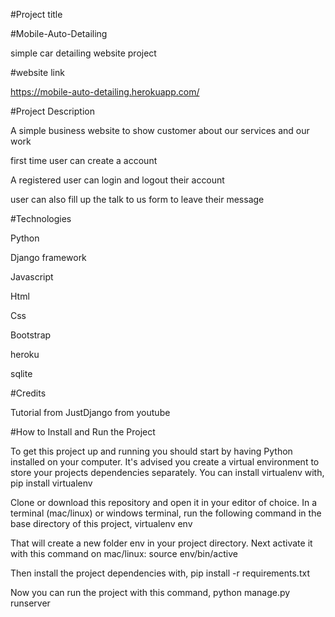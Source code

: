 
#Project title

#Mobile-Auto-Detailing

simple car detailing website project

#website link

https://mobile-auto-detailing.herokuapp.com/


#Project Description

A simple business website to show customer about our services and our work

first time user can create a account

A registered user can login and logout their account

user can also fill up the talk to us form to leave their message


#Technologies

Python

Django framework

Javascript

Html

Css

Bootstrap

heroku

sqlite


#Credits

Tutorial from JustDjango from youtube



#How to Install and Run the Project

To get this project up and running you should start by having Python installed on your computer. It's advised you create a virtual environment to store your projects dependencies separately. You can install virtualenv with,
pip install virtualenv

Clone or download this repository and open it in your editor of choice. In a terminal (mac/linux) or windows terminal, run the following command in the base directory of this project, 
virtualenv env

That will create a new folder env in your project directory. Next activate it with this command on mac/linux:
source env/bin/active

Then install the project dependencies with,
pip install -r requirements.txt

Now you can run the project with this command,
python manage.py runserver




